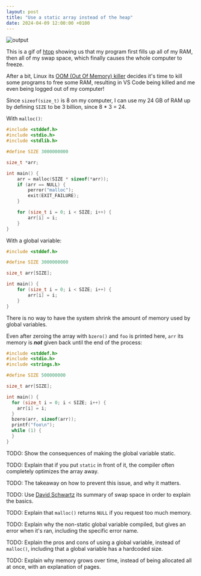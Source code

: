```yaml
---
layout: post
title: "Use a static array instead of the heap"
date: 2024-04-09 12:00:00 +0100
---
```


![output](https://github.com/MyNameIsTrez/MyNameIsTrez.github.io/assets/32989873/7144869e-44ea-4a15-9131-1c7f92041234)

This is a gif of [htop](https://en.wikipedia.org/wiki/Htop) showing us that my program first fills up all of my RAM, then all of my swap space, which finally causes the whole computer to freeze.

After a bit, Linux its [OOM (Out Of Memory) killer](https://linux-mm.org/OOM_Killer) decides it's time to kill some programs to free some RAM, resulting in VS Code being killed and me even being logged out of my computer!

Since `sizeof(size_t)` is 8 on my computer, I can use my 24 GB of RAM up by defining `SIZE` to be 3 billion, since 8 * 3 = 24.

With `malloc()`:

```c
#include <stddef.h>
#include <stdio.h>
#include <stdlib.h>

#define SIZE 3000000000

size_t *arr;

int main() {
	arr = malloc(SIZE * sizeof(*arr));
	if (arr == NULL) {
		perror("malloc");
		exit(EXIT_FAILURE);
	}

	for (size_t i = 0; i < SIZE; i++) {
		arr[i] = i;
	}
}
```

With a global variable:

```c
#include <stddef.h>

#define SIZE 3000000000

size_t arr[SIZE];

int main() {
	for (size_t i = 0; i < SIZE; i++) {
		arr[i] = i;
	}
}
```

There is no way to have the system shrink the amount of memory used by global variables.

Even after zeroing the array with `bzero()` and `foo` is printed here, `arr` its memory is ___not___ given back until the end of the process:

```c
#include <stddef.h>
#include <stdio.h>
#include <strings.h>

#define SIZE 500000000

size_t arr[SIZE];

int main() {
  for (size_t i = 0; i < SIZE; i++) {
    arr[i] = i;
  }
  bzero(arr, sizeof(arr));
  printf("foo\n");
  while (1) {
  }
}
```

TODO: Show the consequences of making the global variable static.

TODO: Explain that if you put `static` in front of it, the compiler often completely optimizes the array away.

TODO: The takeaway on how to prevent this issue, and why it matters.

TODO: Use [David Schwartz](https://serverfault.com/a/420793/1055398) its summary of swap space in order to explain the basics.

TODO: Explain that `malloc()` returns `NULL` if you request too much memory.

TODO: Explain why the non-static global variable compiled, but gives an error when it's ran, including the specific error name.

TODO: Explain the pros and cons of using a global variable, instead of `malloc()`, including that a global variable has a hardcoded size.

TODO: Explain why memory grows over time, instead of being allocated all at once, with an explanation of pages.
